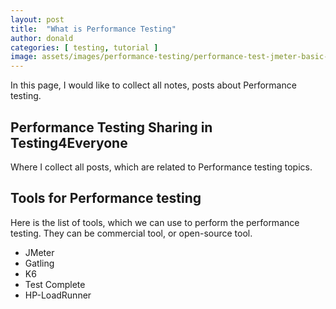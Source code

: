 ```yaml
---
layout: post
title:  "What is Performance Testing"
author: donald
categories: [ testing, tutorial ]
image: assets/images/performance-testing/performance-test-jmeter-basic-course.png
---
```


In this page, I would like to collect all notes, posts about Performance testing.

## Performance Testing Sharing in Testing4Everyone
Where I collect all posts, which are related to Performance testing topics.

## Tools for Performance testing
Here is the list of tools, which we can use to perform the performance testing.
They can be commercial tool, or open-source tool.
- JMeter
- Gatling
- K6
- Test Complete
- HP-LoadRunner

